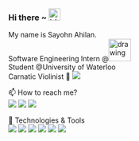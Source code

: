 ### Hi there ~ <img src="https://user-images.githubusercontent.com/1303154/88677602-1635ba80-d120-11ea-84d8-d263ba5fc3c0.gif" width="24px" alt="hi">

My name is Sayohn Ahilan.  
Software Engineering Intern @<img src="https://user-images.githubusercontent.com/55256294/116605281-3851a880-a8fd-11eb-8fa7-6893fa696af2.png" alt="drawing" width="45"/>  
Student @University of Waterloo  
Carnatic Violinist 🎻 [![](https://img.shields.io/badge/-sayohn-red?style=flat&logo=youtube&logoColor=white&link=https://www.youtube.com/channel/UCgdRY4w_nDtM6Nqi6-H13BA)](https://www.youtube.com/channel/UCgdRY4w_nDtM6Nqi6-H13BA) 

📫  How to reach me?  
[![](https://img.shields.io/badge/-sayohn-blue?style=flat&logo=Linkedin&logoColor=white&link=https://www.linkedin.com/in/sayohn)](https://www.linkedin.com/in/sayohn) 
[![](https://img.shields.io/github/followers/sayohnahilan?label=follow&style=social)](https://github.com/sayohnahilan) 
![](https://visitor-badge.glitch.me/badge?page_id=sayohnahilan.sayohnahilan)  

🔧 Technologies & Tools  
![](https://img.shields.io/badge/Code-JavaScript-informational?style=flat&logo=javascript&logoColor=white&color=2bbc8a)
![](https://img.shields.io/badge/Code-Python-informational?style=flat&logo=python&logoColor=white&color=2bbc8a)
![](https://img.shields.io/badge/Code-C++-informational?style=flat&logo=c%2B%2B&logoColor=white&color=2bbc8a)
![](https://img.shields.io/badge/Shell-Bash-informational?style=flat&logo=gnu-bash&logoColor=white&color=2bbc8a)
![](https://img.shields.io/badge/Tools-Docker-informational?style=flat&logo=docker&logoColor=white&color=2bbc8a)
![](https://img.shields.io/badge/Tools-Kubernetes-informational?style=flat&logo=kubernetes&logoColor=white&color=2bbc8a)
